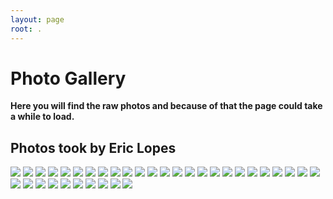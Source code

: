 ```yaml
---
layout: page
root: .
---
```


# Photo Gallery

**Here you will find the raw photos and because of that the page could take a
while to load.**

## Photos took by Eric Lopes

<img style="max-width:100%" src="photos/eric/IMG_4316.JPG">

<img style="max-width:100%" src="photos/eric/IMG_4341.JPG">

<img style="max-width:100%" src="photos/eric/IMG_4355.JPG">

<img style="max-width:100%" src="photos/eric/IMG_4339.JPG">

<img style="max-width:100%" src="photos/eric/IMG_4349.JPG">

<img style="max-width:100%" src="photos/eric/IMG_4312.JPG">

<img style="max-width:100%" src="photos/eric/IMG_4362.JPG">

<img style="max-width:100%" src="photos/eric/IMG_4326.JPG">

<img style="max-width:100%" src="photos/eric/IMG_4319.JPG">

<img style="max-width:100%" src="photos/eric/IMG_4361.JPG">

<img style="max-width:100%" src="photos/eric/IMG_4330.JPG">

<img style="max-width:100%" src="photos/eric/IMG_4353.JPG">

<img style="max-width:100%" src="photos/eric/IMG_4364.JPG">

<img style="max-width:100%" src="photos/eric/IMG_4358.JPG">

<img style="max-width:100%" src="photos/eric/IMG_4332.JPG">

<img style="max-width:100%" src="photos/eric/IMG_4354.JPG">

<img style="max-width:100%" src="photos/eric/IMG_4350.JPG">

<img style="max-width:100%" src="photos/eric/IMG_4342.JPG">

<img style="max-width:100%" src="photos/eric/IMG_4324.JPG">

<img style="max-width:100%" src="photos/eric/IMG_4357.JPG">

<img style="max-width:100%" src="photos/eric/IMG_4335.JPG">

<img style="max-width:100%" src="photos/eric/IMG_4365.JPG">

<img style="max-width:100%" src="photos/eric/IMG_4363.JPG">

<img style="max-width:100%" src="photos/eric/IMG_4359.JPG">

<img style="max-width:100%" src="photos/eric/IMG_4345.JPG">

<img style="max-width:100%" src="photos/eric/IMG_4323.JPG">

<img style="max-width:100%" src="photos/eric/IMG_4336.JPG">

<img style="max-width:100%" src="photos/eric/IMG_4347.JPG">

<img style="max-width:100%" src="photos/eric/IMG_4331.JPG">

<img style="max-width:100%" src="photos/eric/IMG_4356.JPG">

<img style="max-width:100%" src="photos/eric/IMG_4360.JPG">

<img style="max-width:100%" src="photos/eric/IMG_4344.JPG">

<img style="max-width:100%" src="photos/eric/IMG_4334.JPG">

<img style="max-width:100%" src="photos/eric/IMG_4315.JPG">

<img style="max-width:100%" src="photos/eric/IMG_4320.JPG">
